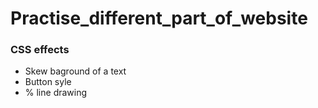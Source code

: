 # Practise_different_part_of_website
<h3>CSS effects</h3>
<ul>
  <li>Skew baground of a text</li>
  <li>Button syle</li>
  <li>% line drawing</li>
  
</ul>
